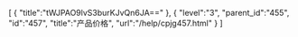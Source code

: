[
	{
		"title":"tWJPAO9lvS3burKJvQn6JA=="
	},
	{
		"level":"3",
		"parent_id":"455",
		"id":"457",
		"title":"产品价格",
		"url":"/help/cpjg457.html"
	}
]